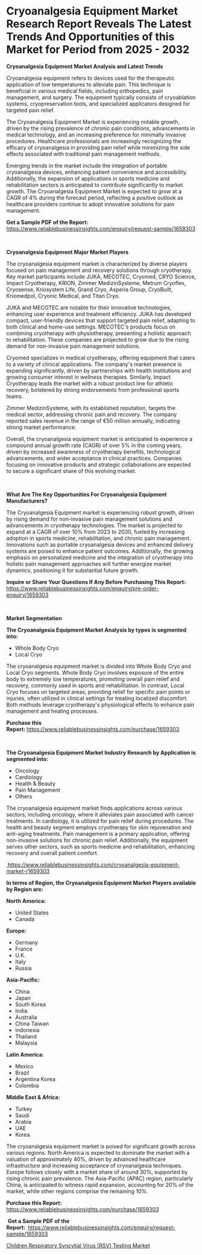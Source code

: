 <p><h1>Cryoanalgesia Equipment Market Research Report Reveals The Latest Trends And Opportunities of this Market for Period from 2025 - 2032</h1></p><p><strong>Cryoanalgesia Equipment Market Analysis and Latest Trends</strong></p>
<p><p>Cryoanalgesia equipment refers to devices used for the therapeutic application of low temperatures to alleviate pain. This technique is beneficial in various medical fields, including orthopedics, pain management, and surgery. The equipment typically consists of cryoablation systems, cryopreservation tools, and specialized applicators designed for targeted pain relief.</p><p>The Cryoanalgesia Equipment Market is experiencing notable growth, driven by the rising prevalence of chronic pain conditions, advancements in medical technology, and an increasing preference for minimally invasive procedures. Healthcare professionals are increasingly recognizing the efficacy of cryoanalgesia in providing pain relief while minimizing the side effects associated with traditional pain management methods.</p><p>Emerging trends in the market include the integration of portable cryoanalgesia devices, enhancing patient convenience and accessibility. Additionally, the expansion of applications in sports medicine and rehabilitation sectors is anticipated to contribute significantly to market growth. The Cryoanalgesia Equipment Market is expected to grow at a CAGR of 4% during the forecast period, reflecting a positive outlook as healthcare providers continue to adopt innovative solutions for pain management.</p></p>
<p><strong>Get a Sample PDF of the Report:&nbsp;</strong> <a href="https://www.reliablebusinessinsights.com/enquiry/request-sample/1659303?utm_campaign=3216&utm_medium=2&utm_source=Github&utm_content=ia&utm_term=23032025&utm_id=cryoanalgesia-equipment">https://www.reliablebusinessinsights.com/enquiry/request-sample/1659303</a></p>
<p>&nbsp;</p>
<p><strong>Cryoanalgesia Equipment Major Market Players</strong></p>
<p><p>The cryoanalgesia equipment market is characterized by diverse players focused on pain management and recovery solutions through cryotherapy. Key market participants include JUKA, MECOTEC, Cryomed, CRYO Science, Impact Cryotherapy, KRION, Zimmer MedizinSysteme, Metrum Cryoflex, Cryosense, Kriosystem Life, Grand Cryo, Asperia Group, CryoBuilt, Kriomedpol, Cryonic Medical, and Titan Cryo.</p><p>JUKA and MECOTEC are notable for their innovative technologies, enhancing user experience and treatment efficiency. JUKA has developed compact, user-friendly devices that support targeted pain relief, adapting to both clinical and home-use settings. MECOTEC's products focus on combining cryotherapy with physiotherapy, presenting a holistic approach to rehabilitation. These companies are projected to grow due to the rising demand for non-invasive pain management solutions.</p><p>Cryomed specializes in medical cryotherapy, offering equipment that caters to a variety of clinical applications. The company's market presence is expanding significantly, driven by partnerships with health institutions and growing consumer interest in wellness therapies. Similarly, Impact Cryotherapy leads the market with a robust product line for athletic recovery, bolstered by strong endorsements from professional sports teams.</p><p>Zimmer MedizinSysteme, with its established reputation, targets the medical sector, addressing chronic pain and recovery. The company reported sales revenue in the range of €50 million annually, indicating strong market performance.</p><p>Overall, the cryoanalgesia equipment market is anticipated to experience a compound annual growth rate (CAGR) of over 5% in the coming years, driven by increased awareness of cryotherapy benefits, technological advancements, and wider acceptance in clinical practices. Companies focusing on innovative products and strategic collaborations are expected to secure a significant share of this evolving market.</p></p>
<p>&nbsp;</p>
<p><strong>What Are The Key Opportunities For Cryoanalgesia Equipment Manufacturers?</strong></p>
<p><p>The Cryoanalgesia Equipment market is experiencing robust growth, driven by rising demand for non-invasive pain management solutions and advancements in cryotherapy technologies. The market is projected to expand at a CAGR of over 10% from 2023 to 2030, fueled by increasing adoption in sports medicine, rehabilitation, and chronic pain management. Innovations such as portable cryoanalgesia devices and enhanced delivery systems are poised to enhance patient outcomes. Additionally, the growing emphasis on personalized medicine and the integration of cryotherapy into holistic pain management approaches will further energize market dynamics, positioning it for substantial future growth.</p></p>
<p><strong>Inquire or Share Your Questions If Any Before Purchasing This Report:</strong> <a href="https://www.reliablebusinessinsights.com/enquiry/pre-order-enquiry/1659303?utm_campaign=3216&utm_medium=2&utm_source=Github&utm_content=ia&utm_term=23032025&utm_id=cryoanalgesia-equipment">https://www.reliablebusinessinsights.com/enquiry/pre-order-enquiry/1659303</a></p>
<p>&nbsp;</p>
<p><strong>Market Segmentation</strong></p>
<p><strong>The Cryoanalgesia Equipment Market Analysis by types is segmented into:</strong></p>
<p><ul><li>Whole Body Cryo</li><li>Local Cryo</li></ul></p>
<p><p>The cryoanalgesia equipment market is divided into Whole Body Cryo and Local Cryo segments. Whole Body Cryo involves exposure of the entire body to extremely low temperatures, promoting overall pain relief and recovery, commonly used in sports and rehabilitation. In contrast, Local Cryo focuses on targeted areas, providing relief for specific pain points or injuries, often utilized in clinical settings for treating localized discomfort. Both methods leverage cryotherapy's physiological effects to enhance pain management and healing processes.</p></p>
<p><strong>Purchase this Report:&nbsp;</strong><a href="https://www.reliablebusinessinsights.com/purchase/1659303?utm_campaign=3216&utm_medium=2&utm_source=Github&utm_content=ia&utm_term=23032025&utm_id=cryoanalgesia-equipment">https://www.reliablebusinessinsights.com/purchase/1659303</a></p>
<p>&nbsp;</p>
<p><strong>The Cryoanalgesia Equipment Market Industry Research by Application is segmented into:</strong></p>
<p><ul><li>Oncology</li><li>Cardiology</li><li>Health & Beauty</li><li>Pain Management</li><li>Others</li></ul></p>
<p><p>The cryoanalgesia equipment market finds applications across various sectors, including oncology, where it alleviates pain associated with cancer treatments. In cardiology, it is utilized for pain relief during procedures. The health and beauty segment employs cryotherapy for skin rejuvenation and anti-aging treatments. Pain management is a primary application, offering non-invasive solutions for chronic pain relief. Additionally, the equipment serves other sectors, such as sports medicine and rehabilitation, enhancing recovery and overall patient comfort.</p></p>
<p><a href="https://www.reliablebusinessinsights.com/cryoanalgesia-equipment-market-r1659303?utm_campaign=3216&utm_medium=2&utm_source=Github&utm_content=ia&utm_term=23032025&utm_id=cryoanalgesia-equipment">&nbsp;https://www.reliablebusinessinsights.com/cryoanalgesia-equipment-market-r1659303</a></p>
<p><strong>In terms of Region, the Cryoanalgesia Equipment Market Players available by Region are:</strong></p>
<p>
    <p> <strong> North America: </strong>
        <ul>
            <li>United States</li>
            <li>Canada</li>
        </ul>
        </p> 
    <p> <strong> Europe: </strong>
        <ul>
            <li>Germany</li>
            <li>France</li>
            <li>U.K.</li>
            <li>Italy</li>
            <li>Russia</li>
        </ul>
        </p> 
    <p> <strong> Asia-Pacific: </strong>
        <ul>
            <li>China</li>
            <li>Japan</li>
            <li>South Korea</li>
            <li>India</li>
            <li>Australia</li>
            <li>China Taiwan</li>
            <li>Indonesia</li>
            <li>Thailand</li>
            <li>Malaysia</li>
        </ul>
        </p> 
    <p> <strong> Latin America: </strong>
        <ul>
            <li>Mexico</li>
            <li>Brazil</li>
            <li>Argentina Korea</li>
            <li>Colombia</li>
        </ul>
        </p> 
    <p> <strong> Middle East & Africa: </strong>
        <ul>
            <li>Turkey</li>
            <li>Saudi</li>
            <li>Arabia</li>
            <li>UAE</li>
            <li>Korea</li>
        </ul>
    </p>
    </p>
<p><p>The cryoanalgesia equipment market is poised for significant growth across various regions. North America is expected to dominate the market with a valuation of approximately 40%, driven by advanced healthcare infrastructure and increasing acceptance of cryoanalgesia techniques. Europe follows closely with a market share of around 30%, supported by rising chronic pain prevalence. The Asia-Pacific (APAC) region, particularly China, is anticipated to witness rapid expansion, accounting for 20% of the market, while other regions comprise the remaining 10%.</p></p>
<p><strong>Purchase this Report: </strong><a href="https://www.reliablebusinessinsights.com/purchase/1659303?utm_campaign=3216&utm_medium=2&utm_source=Github&utm_content=ia&utm_term=23032025&utm_id=cryoanalgesia-equipment">https://www.reliablebusinessinsights.com/purchase/1659303</a></p>
<p>&nbsp;<strong>Get a Sample PDF of the Report:&nbsp;&nbsp;</strong><a href="https://www.reliablebusinessinsights.com/enquiry/request-sample/1659303?utm_campaign=3216&utm_medium=2&utm_source=Github&utm_content=ia&utm_term=23032025&utm_id=cryoanalgesia-equipment">https://www.reliablebusinessinsights.com/enquiry/request-sample/1659303</a></p>
<p><strong></strong></p>
<p><p><a href="https://github.com/nkbaroga/Market-Research-Report-List-1/blob/main/children-respiratory-syncytial-virus-rsv-testing-market.md?utm_campaign=3216&utm_medium=2&utm_source=Github&utm_content=ia&utm_term=23032025&utm_id=cryoanalgesia-equipment">Children Respiratory Syncytial Virus (RSV) Testing Market</a></p></p>